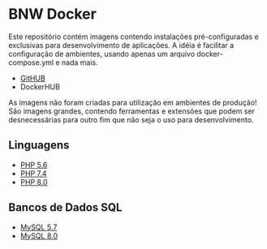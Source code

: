 # BNW Docker

Este repositório contém imagens contendo instalações pré-configuradas e exclusivas para desenvolvimento de aplicações. A idéia é facilitar a configuração de ambientes, usando apenas um arquivo docker-compose.yml e nada mais.

- [GitHUB](https://github.com/bueno-networks/docker-dev)
- DockerHUB

As imagens não foram criadas para utilização em ambientes de produção! São imagens grandes, contendo ferramentas e extensões que podem ser desnecessárias para outro fim que não seja o uso para desenvolvimento.

## Linguagens

- [PHP 5.6](https://github.com/bueno-networks/docker-dev/blob/master/docs/tool-php.md)
- [PHP 7.4](https://github.com/bueno-networks/docker-dev/blob/master/docs/tool-php.md)
- [PHP 8.0](https://github.com/bueno-networks/docker-dev/blob/master/docs/tool-php.md)

## Bancos de Dados SQL

- [MySQL 5.7](https://github.com/bueno-networks/docker-dev/blob/master/docs/tool-mysql.md)
- [MySQL 8.0](https://github.com/bueno-networks/docker-dev/blob/master/docs/tool-mysql.md)
